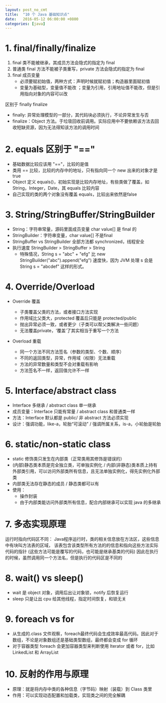 ```yaml
---
layout: post_no_cmt
title:  "10 个 Java 基础知识点"
date:   2016-05-12 06:00:00 +0800
categories: [java]
---
```

# 1. final/finally/finalize

1. final 类不能被继承，其成员方法会隐式的指定为 final
2. 普通类 final 方法不能被子类重写，private 方法会隐式的指定为 final
3. final 成员变量
	- 必须要赋初始值，两种方式：声明时候就赋初值；构造器里面赋初值
	- 变量为基础型，变量值不能改	；变量为引用，引用地址值不能改，但是引用指向对象的内容可以改

区别于 finally finalize

- finally: 异常处理模型的一部分，其代码块必须执行，不论异常发生与否
- finalize：Object 方法。于垃圾回收前调用。实际应用中不要依赖该方法去回收短缺资源，因为无法得知该方法的调用时间

# 2. equals 区别于 "=="
- 基础数据比较应该用 "=="，比较的是值
- 类用 == 比较，比较的内存中的地址，只有指向同一个 new 出来的对象才是true
- Object 定义 equals()，初始实现是比较内存地址，有些类做了覆盖，如String，Integer，Date，其 equals 比较内容
- 自己实现的类的两个对象没有覆盖 equals，比较出来依然是false

# 3.  String/StringBuffer/StringBuilder
- String：字符串常量，源码里面成员变量 char value[] 是 final 的
- StringBuilder：字符串变量，char value[] 不是final
- StringBuffer vs StringBuilder 全部方法都 synchronized，线程安全
- 执行速度 StringBuilder > StringBuffer > String
	- 特殊情况，String s = "abc" + "efg" 比  new StringBuilder("abc").append("efg") 速度快，因为 JVM 处理 s 会是 String s = "abcdef" 这样的形式。

# 4. Override/Overload
- Override 覆盖
	- 子类覆盖父类的方法，或者接口方法实现
	- 作用域比父类大，protected 覆盖后只能是 protected/public
	- 抛出异常必须一致，或者更少（子类可以帮父类解决一些问题）
	- 无法覆盖private，‘覆盖’了其实相当于重写一个方法
	
- Overload 重载
	- 同一个方法不同方法签名（参数的类型、个数、顺序）
	- 不同的返回类型，异常，作用域（权限）无法重载
	- 方法的异常数量和类型不会对重载有影响
	- 方法签名不一样，返回值允许不一样
	
# 5. Interface/abstract class
- Interface 多继承 / abstract class 单一继承
- 成员变量：Interface 只能有常量 / abstract class 和普通类一样
- 方法：Interface 默认都是 public/ 非 abstract 方法必须实现
- 设计：强调功能，like-a，轮胎“可滚动” / 强调所属关系，is-a，小轮胎是轮胎

# 6. static/non-static class
- static 修饰类只发生在内部类（正常类用其修饰是错误的）
- (内部)静态类本质是完全独立类，可单独实例化 / 内部(非静态)类本质上持有外部类引用，可以访问外部类所有信息，且无法单独实例化，得先实例化外部类
- 内部类无法存在静态的成员 / 静态类都可以有
- 使用：
	- 操作封装
	- 由于内部类能访问外部类所有信息，配合内部继承可以实现 java 的多继承

# 7. 多态实现原理
运行时指向代码区不同：
Java程序运行时，类的相关信息放在方法区，这些信息中有块叫方法表的区域，
该表包含该类型所有方法的的信息和指向这些方法实际代码的指针
(这些方法可能是覆写的代码，也可能是继承基类的代码)
因此在执行的时候，虽然调用同一个方法名，但是执行的代码区是不同的

# 8. wait() vs sleep()
- wait 是 object 对象，调用后出让对象锁，notify 后恢复运行
- sleep 只是让出 cpu 给其他线程，指定时间恢复，和锁无关

# 9. foreach vs for
- 从生成的.class 文件观察，foreach最终代码会生成效率最高代码。因此对于数组，不论是对象数组还是基础类型数组，最终都会变成 for 循环
- 对于容器类型 foreach 会更加容器类型来判断使用 Iterator 或者 for，比如 LinkedList 和 ArrayList

# 10. 反射的作用与原理
- 原理：就是将内存中类的各种信息（字节码）映射（装载）到 Class 类里
- 作用：可以实现动态配置和加载类，实现类之间的完全解耦